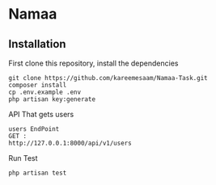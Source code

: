 # Namaa

## Installation

First clone this repository, install the dependencies
```
git clone https://github.com/kareemesaam/Namaa-Task.git
composer install
cp .env.example .env
php artisan key:generate

```

API That gets users 

```
users EndPoint 
GET : 
http://127.0.0.1:8000/api/v1/users
```

Run Test 
```
php artisan test
```


